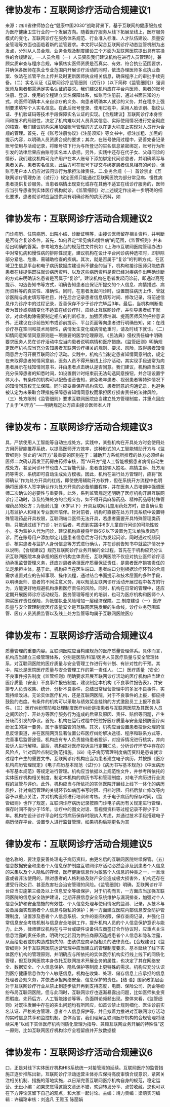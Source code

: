 # 律协发布：互联网诊疗活动合规建议1

来源：四川省律师协会在“健康中国2030”战略背景下，基于互联网的健康服务成为医疗健康卫生行业的一个发展方向。随着医疗服务从线下拓展至线上，医疗服务模式的变化，互联网诊疗在服务体系规范、行业准入标准、人才队伍建设、质量安全管理等方面也面临着新的监管要求。本文将以契合互联网诊疗动态监管机制为出发点，分别从人员合规、业务合规及制度建设三个方面为互联网医院提出具有实操性的合规建议。一.人员合规（一）人员资质我们建议机构在进行人员管理时，兼顾实质审查与程序合规，审慎核实医师资质是否真实、有效、符合执业范围要求，并确保各医师在执业专业范围内开展诊疗活动的同时，依法办理医师多点执业备案、依法在监管平台上传并及时更新医师执业相关信息，确保程序上的审批手续完备。（二）实名认证《互联网诊疗监管细则（试行）》（以下简称《监管细则》）强调医师及患者都需满足实名认证的要求。我们建议机构应在平台内医师、患者的账号注册、登录、使用的全程建立实名保障体系，如账号注册前，通过书面告知的方式，向医师明确本人亲自诊疗的义务、向患者明确本人就诊的义务，并在程序上强制要求填写个人实名信息。在此后账号登录、使用过程中，采用人脸识别、指纹认证、手机验证码等技术手段保障实名认证的实现。【合规建议】互联网诊疗本身空间和技术的局限性，决定了机构难以对人员真实信息、实际使用情况进行完全彻底的核查。我们建议机构采用加强账号管理的方式以在更大程度上实现对人员行为合规的管理。首先，在《账号注册协议》《注册须知》等文书中，标注加粗、加黑的提示内容，以明确人员资质合规的要求；其次，在账号使用过程中，妥善完备记录账号使用与活动记录，将账号项下行为与所登记的实名信息紧密绑定，账号行为所引发的法律后果应由账号实名本人承担。另外，实践中还存在代子女、父母问诊的情形，我们建议机构可允许用户在本人账号下添加绑定代问诊患者，并明确填写与患者关系、患者实名信息，此后方可在账号下提交与绑定患者信息相符的问诊，但账号用户本人仍应对该问诊行为承担法律责任。二.业务合规（一）首诊禁止《互联网诊疗管理办法（试行）》规定医师只能通过互联网医院为部分常见病、慢性病患者提供复诊服务。当患者病情出现变化或存在其他不适宜在线诊疗服务的，医师应当引导患者到实体医疗机构就诊。《监管细则》对上述规定作出进一步明确的细化要求，患者就诊时应当提供具有明确诊断的病历资料，如

# 律协发布：互联网诊疗活动合规建议2

门诊病历、住院病历、出院小结、诊断证明等，由接诊医师留存相关资料，并判断是否符合复诊条件。首先，如何界定“常见病和慢性病”的范围，《监管细则》并未给出明确的答案。参考地方出台的规范性文件例如《上海市互联网医院管理办法》中对常见病和慢性病的排除性规定，建议机构在设计平台问诊病种选项时，即排除部分紧急、危重、需辅助检查的疾病。其次，就是否属于“复诊”的判断方式，在区域卫生信息平台和电子病历数据库建设尚不健全的当下，机构和接诊医师只能依靠患者在线提供既往就诊病历资料、以及这些病历资料是否已经对疾病作出明确诊断的方式来明确该名患者是否属于“复诊”。建议机构在患者发起问诊前，即通过高亮提示、勾选告知书等方式，明确告知患者应保证所提交的个人信息、病情描述、病历资料等的真实性、准确性。同时，在患者发起问诊时，设置既往病历上传、曾就诊医院与病史填写等栏目，并在后台记录患者信息填写时间、修改记录，将前述信息作为诊疗中的过程记录，妥善保存不少于诊疗完毕后3年。最后，当机构判断患者为首诊或病情变化不适宜在线诊疗时，应终止互联网诊疗，并引导患者线下就诊。对此机构除需要制定相应的判断标准，加强医师培训、提高医师风险把控意识外，还建议在诊前告知书或诊前提示、平台页面等向患者进行明确告知，如：在线诊疗存在空间和技术局限性，病情发生变化或病情危重时，请及时线下就诊。（二）知情同意知情同意原则是一项重要的医学伦理原则，《民法典》侵权责任编中明确要求医务人员在诊疗活动中应当向患者说明病情和医疗措施。《监管细则》明确规定医疗机构应当充分告知患者互联网诊疗相关的规则、要求、风险，取得患者知情同意后方可开展互联网诊疗活动。实践中，机构应当制定患者知情同意制度，规定在未取得患者知情同意前，医务人员不得开展线上诊疗活动，其实现手段通常为向患者展示在线知情同意书，并由患者点击确认是否同意。我们建议，机构应当注意充分保障患者的知悉时间，如设置倒计时结束前无法勾选同意按钮，并合理设置字体大小，有条件的机构可以配备语音告知，避免老年患者、视弱患者等特殊情况下的知情同意权无法保障。同时应妥善保存机构告知、患者同意的沟通记录，也避免被认定为未采取合理措施保障患者知情同意权而承担医疗损害责任的法律风险。（三）处方限制《监管细则》要求互联网医院应当建立处方管理制度，并重点回应了关于“AI开方”——明确规定处方应由接诊医师本人开

# 律协发布：互联网诊疗活动合规建议3

具，严禁使用人工智能等自动生成处方。实践中，某些机构在开具处方时会使用处方用药智能推荐系统，以提高医师开方效率，这种形式的人工智能辅助开方与《监管细则》禁止的“AI开方”最重要的区别在于：辅助开方系统所推荐的处方必须经由医师二次确认再发至药房由药师审核，而“AI开方”是人工智能根据患者病情自动生成处方，甚至问诊环节也由人工智能代替，患者直接输入姓名、病情主诉、处方用药等需求，系统即可自动生成处方模板。因此，机构在进行处方管理时，应将“医师确认”作为处方开具的红线，即使使用辅助开方软件，但在系统开方流程中也明确将医师本人签字确认作为处方开具的必备前置程序，并在医务人员培训中强调医师二次确认的必要性与重要性。此外，系列监管规定还明确了医疗机构开展互联网诊疗活动时，涉及特殊处方的合规义务，如不得开具麻醉药品、精神药品等特殊管理药品的处方；为低龄儿童（6岁以下）开具互联网儿童用药处方时，应当确认患儿有监护人和相关专业医师陪伴。针对前者，机构可直接在处方开具系统中设置特殊管理药品开具权限，互联网端口医师无法开具，若患者需要开具特殊管理类药物，只能通过线下门诊；针对后者，考虑到实践中6岁儿童自行问诊的可能性较小，多为监护人代为问诊，建议机构直接将年龄6岁以下设置为无法单独发起问诊，而在账号用户添加绑定儿童患者信息后方可代为发起问诊，同时通过视频问诊、核实患者与监护人身份信息等方式进行确认，并在诊前告知书中就监护情况予以说明。【合规建议】规范互联网诊疗业务开展的全过程，首先在于机构应充分认识互联网医院本身承担的医疗机构主体责任，互联网医院不仅应对执业医师诊疗活动承担监督管理义务，还应对患者承担医疗质量保证责任，是患者医疗损害责任的法定承担主体。基于此，机构应当在医生端口、患者端口分别根据诊疗环节的合规需求设置对应的告知事项、操作流程，通过结合书面提示和技术层面的多种手段，以明确医师、患者的不同注意义务，用以规范互联网诊疗活动开展过程中各方的行为，方能更好地规避机构承担医疗责任的风险。同时，机构在日常的管理中，还应定期开展医师诊疗活动规范、医务管理等相关的培训，也可为医疗机构和医师个人购买医疗责任保险，为抵御执业风险增加一层经济保障。三.制度建设（一）医疗质量与安全管理制度医疗质量安全是互联网医院发展的生命线，诊疗业务范围监管、医疗人员资质监管以及线上处方监管等均属于互联网医院医疗

# 律协发布：互联网诊疗活动合规建议4

质量管理的重要内容。互联网医院应当构建规范的医疗质量管理体系。具体而言，机构应当建立三级管理体系，分别是医院/科室/医务人员医疗质量与安全管理体系，对互联网医院的医疗质量与安全管理工作进行有计划、有针对性的干预。其中，院长是医院医疗质量与安全管理工作的第一责任人。（二）医疗质量（安全）不良事件报告制度《监管细则》明确要求开展互联网诊疗活动的医疗机构应当建立医疗质量（安全）不良事件报告制度，建议制定本机构《不良事件报告表》，并安排专人负责收集、统计、分析不良事件，总结日常经营管理中的多发不良事件，实现持续改进。无论实体医疗机构，还是互联网医院，对于不良事件的上报，都应持鼓励的态度。有条件的机构可以采取与绩效奖金挂钩的方式激励员工上报不良事件。（三）医疗纠纷预防和处理制度医疗纠纷是指患者与互联网医院及其医务人员之间因诊疗、开处方等医疗服务行为造成的后果及原因、责任、赔偿等问题，产生分歧而引发的争议。首先，机构在运行过程中把控好医疗质量与安全是预防医疗纠纷发生的第一要务，属于事前监管的范畴。其次，机构应当设置患者投诉处理的信息反馈渠道，并在医院网页显著位置公布医疗纠纷解决途径、程序和联系方式等，完善事后监管途径。机构应有专人负责接待患者投诉，对投诉情况进行核实，并向投诉人进行解释。最后，机构应对医疗投诉进行定期汇总，分析诊疗环节中存在的风险点，针对风险点制定防范措施。（四）电子病历管理制度病历资料是患者就诊过程中产生的重要文书，互联网诊疗机构应当为患者建立电子病历，并按照《医疗机构病历管理规定》《电子病历基本规范（试行）》《病历书写基本规范》《中医病历书写基本规范》等规定进行管理。机构应当依据以上规范性文件，并参考所依托的实体医疗机构相关制度，制定本机构的病历书写和管理制度，对电子病历进行全流程的监管与评价。此外，机构应当与所依托的实体医院开展线上线下一体化的病历质控，针对病历管理的关键环节如病历书写时限、归档时限、归档后禁止修改等内容予以重点关注，并对机构医师进行培训和考核。关于电子病历的保存时间，《监管细则》也作了规定，互联网诊疗病历记录按照门诊电子病历有关规定进行管理，保存时间不得少于15年。诊疗中的图文对话、音视频资料等过程记录不得少于3年。机构在设计诊疗平台时应将病历保存时限纳入考虑，并通过技术手段搭建电子病历储存平台、设置专人进行监督管理，如果机构后期更名为其

# 律协发布：互联网诊疗活动合规建议5

他名称的，要注意妥善处理电子病历资料，由更名后的互联网医院继续保管。（五）信息数据安全和患者个人信息保护制度互联网诊疗活动必然会涉及到患者个人信息的采集以及个人隐私的存储，医疗健康信息作为敏感个人信息的种类之一，一旦泄露或者非法使用的，除对患者的人格利益及财产安全造成极大损害外，机构还存在遭受行政处罚、甚至危害社会治安管理的风险。《监管细则》明确，互联网诊疗平台应当实施第三级及以上信息安全等级保护，对于机构而言，一方面应当加强互联网医院的信息安全防护建设，定期开展信息安全系统维护与漏洞排查，加强对个人信息保护和安全措施的有效性、个人信息处理与使用情况的监测、记录，从技术与设备层面实现患者个人信息与隐私的保护；另一方面建立医院内部信息安全防护管理制度，设置涉及患者个人信息系统、文件的查阅权限，保存查阅记录，并强化日常信息安全考核机制与信息安全培训工作，提升机构人员的个人信息保护意识与能力。此外，律师建议机构在与平台或硬件设备供应商签订合作协议时，应重点关注信息泄露的责任条款，明确约定若因为供应商原因造成患者个人信息和隐私泄露，从而给患者或机构造成损失的，由该供应商承担相关的法律责任。【合规建议】《监管细则》对于互联网医院运营管理中应当建立的管理制度要求，基本延续了线下实体医疗机构的管理原则，并明确应与所依托的实体医疗机构实行线上线下的同质化管理，但互联网医院本身依托互联网技术开展业务的属性，也决定了其在网络安全、数据安全、个人信息保护、隐私保护等制度上更特殊的需求。机构应充分认识到医疗健康信息作为个人敏感信息，机构在收集、处理、储存信息上应承担的信息处理者合规义务，并依法承担网络安全、信息保护的责任。【结 语】国家政策层面对于互联网诊疗行业从禁止到逐步放开再到支持态度，电商、保险公司、药企等纷纷布局互联网医院。但与此同时，互联网诊疗也逐渐暴露出问题，比如医师执业资质瑕疵、先药后方、人工智能接诊等等，负面舆论频频出现。整体来看，《监管细则》对既往发展中存在的突出问题均有所回应，如首诊禁止规则细化、医生诊前实名认证、严格处方管理、患者个人信息保护等，并且拟着力推进对互联网诊疗活动的实时信息共享和监控机制。总体而言，我们理解互联网医疗机构的合规管理将继续采用“以线下实体医疗机构同质化管理为指导、兼顾互联网业务开展的特殊性”这一原则，比如互联网医疗机构诊疗全程留痕并开放数据接

# 律协发布：互联网诊疗活动合规建议6

口，正是对线下实体医疗机构HIS系统统一对接管理的延续。互联网医疗的监管措施正逐步推陈出新，互联网诊疗活动运营主体亦应保持高度审慎合规意识，紧密关注相关机制、措施的落地实施，以日渐完善互联网医疗机构自身的规范，稳定运营。无讼小编：如果您觉得这篇文章还不错，欢迎转发分享、点赞收藏，您也可以在下方评论区留下自己的观点，和大家一起讨论。主编：靖力责编：梁萌实习编辑：许福玲审核：刘逸凡 王雅玉 陈丽娟

